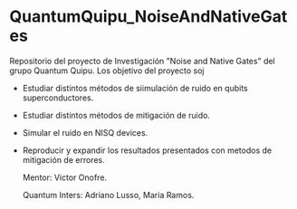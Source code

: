 # QuantumQuipu_NoiseAndNativeGates
Repositorio del proyecto de Investigación "Noise and Native Gates" del grupo Quantum Quipu. Los objetivo del proyecto soj 

* Estudiar distintos métodos de siimulación de ruido en qubits superconductores.
* Estudiar distintos métodos de mitigación de ruido.
* Simular el ruido en NISQ devices.
* Reproducir y expandir los resultados presentados con metodos de mitigación de errores.



  Mentor: Victor Onofre.
  
  Quantum Inters: Adriano Lusso, Maria Ramos.
